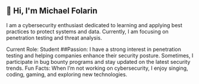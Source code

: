 ## 👋 Hi, I'm Michael Folarin

I am a cybersecurity enthusiast dedicated to learning and applying best practices to protect systems and data. Currently, I am focusing on penetration testing and threat analysis. 

Current Role: Student
##Passion: I have a strong interest in penetration testing and helping companies enhance their security posture. Sometimes, I participate in bug bounty programs and stay updated on the latest security trends.
Fun Facts: When I’m not working on cybersecurity, I enjoy singing, coding, gaming, and exploring new technologies.



